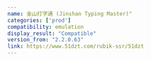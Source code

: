 ```yaml
---
name: 金山打字通 (Jinshan Typing Master)"
categories: ['prod']
compatibility: emulation
display_result: "Compatible"
version_from: "2.2.0.63"
link: https://www.51dzt.com/rubik-ssr/51dzt
---
```

